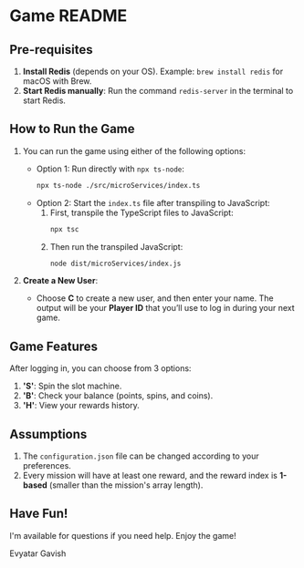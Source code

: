 # Game README

## Pre-requisites

1. **Install Redis** (depends on your OS). Example: `brew install redis` for macOS with Brew.
2. **Start Redis manually**: Run the command `redis-server` in the terminal to start Redis.

## How to Run the Game

1. You can run the game using either of the following options:
    - Option 1: Run directly with `npx ts-node`:
      ```bash
      npx ts-node ./src/microServices/index.ts
      ```
    - Option 2: Start the `index.ts` file after transpiling to JavaScript:
        1. First, transpile the TypeScript files to JavaScript:
           ```bash
           npx tsc
           ```
        2. Then run the transpiled JavaScript:
           ```bash
           node dist/microServices/index.js
           ```

2. **Create a New User**:
    - Choose **C** to create a new user, and then enter your name. The output will be your **Player ID** that you’ll use to log in during your next game.


## Game Features
After logging in, you can choose from 3 options:
1. **'S'**: Spin the slot machine.
2. **'B'**: Check your balance (points, spins, and coins).
3. **'H'**: View your rewards history.


## Assumptions
1. The `configuration.json` file can be changed according to your preferences.
2. Every mission will have at least one reward, and the reward index is **1-based** (smaller than the mission's array length).

## Have Fun!

I'm available for questions if you need help. Enjoy the game!

Evyatar Gavish
